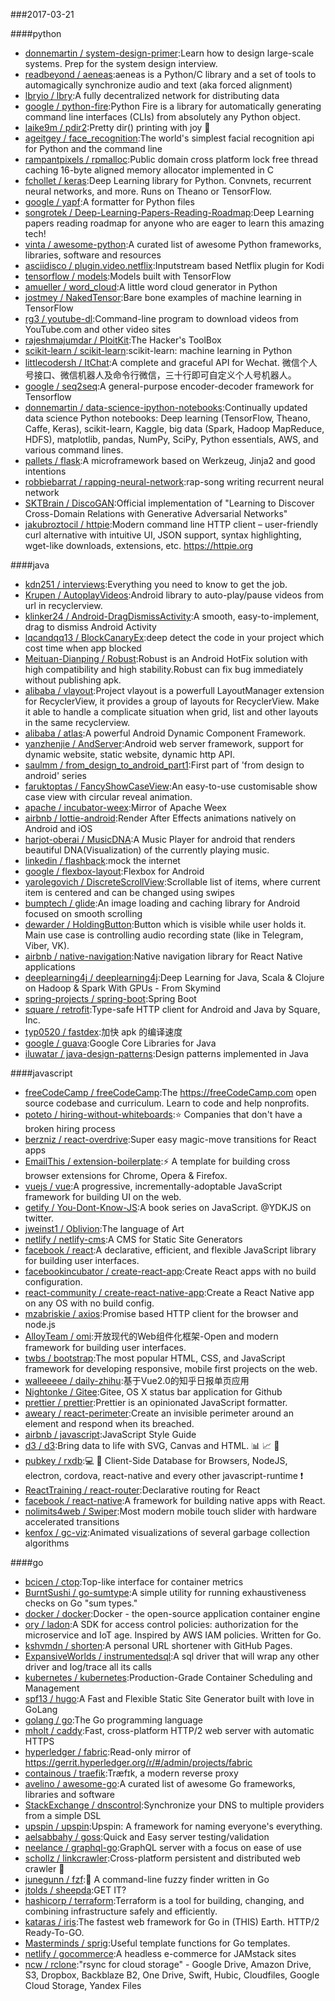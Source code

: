 ###2017-03-21

####python
* [donnemartin / system-design-primer](https://github.com/donnemartin/system-design-primer):Learn how to design large-scale systems. Prep for the system design interview.
* [readbeyond / aeneas](https://github.com/readbeyond/aeneas):aeneas is a Python/C library and a set of tools to automagically synchronize audio and text (aka forced alignment)
* [lbryio / lbry](https://github.com/lbryio/lbry):A fully decentralized network for distributing data
* [google / python-fire](https://github.com/google/python-fire):Python Fire is a library for automatically generating command line interfaces (CLIs) from absolutely any Python object.
* [laike9m / pdir2](https://github.com/laike9m/pdir2):Pretty dir() printing with joy 🍺
* [ageitgey / face_recognition](https://github.com/ageitgey/face_recognition):The world's simplest facial recognition api for Python and the command line
* [rampantpixels / rpmalloc](https://github.com/rampantpixels/rpmalloc):Public domain cross platform lock free thread caching 16-byte aligned memory allocator implemented in C
* [fchollet / keras](https://github.com/fchollet/keras):Deep Learning library for Python. Convnets, recurrent neural networks, and more. Runs on Theano or TensorFlow.
* [google / yapf](https://github.com/google/yapf):A formatter for Python files
* [songrotek / Deep-Learning-Papers-Reading-Roadmap](https://github.com/songrotek/Deep-Learning-Papers-Reading-Roadmap):Deep Learning papers reading roadmap for anyone who are eager to learn this amazing tech!
* [vinta / awesome-python](https://github.com/vinta/awesome-python):A curated list of awesome Python frameworks, libraries, software and resources
* [asciidisco / plugin.video.netflix](https://github.com/asciidisco/plugin.video.netflix):Inputstream based Netflix plugin for Kodi
* [tensorflow / models](https://github.com/tensorflow/models):Models built with TensorFlow
* [amueller / word_cloud](https://github.com/amueller/word_cloud):A little word cloud generator in Python
* [jostmey / NakedTensor](https://github.com/jostmey/NakedTensor):Bare bone examples of machine learning in TensorFlow
* [rg3 / youtube-dl](https://github.com/rg3/youtube-dl):Command-line program to download videos from YouTube.com and other video sites
* [rajeshmajumdar / PloitKit](https://github.com/rajeshmajumdar/PloitKit):The Hacker's ToolBox
* [scikit-learn / scikit-learn](https://github.com/scikit-learn/scikit-learn):scikit-learn: machine learning in Python
* [littlecodersh / ItChat](https://github.com/littlecodersh/ItChat):A complete and graceful API for Wechat. 微信个人号接口、微信机器人及命令行微信，三十行即可自定义个人号机器人。
* [google / seq2seq](https://github.com/google/seq2seq):A general-purpose encoder-decoder framework for Tensorflow
* [donnemartin / data-science-ipython-notebooks](https://github.com/donnemartin/data-science-ipython-notebooks):Continually updated data science Python notebooks: Deep learning (TensorFlow, Theano, Caffe, Keras), scikit-learn, Kaggle, big data (Spark, Hadoop MapReduce, HDFS), matplotlib, pandas, NumPy, SciPy, Python essentials, AWS, and various command lines.
* [pallets / flask](https://github.com/pallets/flask):A microframework based on Werkzeug, Jinja2 and good intentions
* [robbiebarrat / rapping-neural-network](https://github.com/robbiebarrat/rapping-neural-network):rap-song writing recurrent neural network
* [SKTBrain / DiscoGAN](https://github.com/SKTBrain/DiscoGAN):Official implementation of "Learning to Discover Cross-Domain Relations with Generative Adversarial Networks"
* [jakubroztocil / httpie](https://github.com/jakubroztocil/httpie):Modern command line HTTP client – user-friendly curl alternative with intuitive UI, JSON support, syntax highlighting, wget-like downloads, extensions, etc. https://httpie.org

####java
* [kdn251 / interviews](https://github.com/kdn251/interviews):Everything you need to know to get the job.
* [Krupen / AutoplayVideos](https://github.com/Krupen/AutoplayVideos):Android library to auto-play/pause videos from url in recyclerview.
* [klinker24 / Android-DragDismissActivity](https://github.com/klinker24/Android-DragDismissActivity):A smooth, easy-to-implement, drag to dismiss Android Activity
* [lqcandqq13 / BlockCanaryEx](https://github.com/lqcandqq13/BlockCanaryEx):deep detect the code in your project which cost time when app blocked
* [Meituan-Dianping / Robust](https://github.com/Meituan-Dianping/Robust):Robust is an Android HotFix solution with high compatibility and high stability.Robust can fix bug immediately without publishing apk.
* [alibaba / vlayout](https://github.com/alibaba/vlayout):Project vlayout is a powerfull LayoutManager extension for RecyclerView, it provides a group of layouts for RecyclerView. Make it able to handle a complicate situation when grid, list and other layouts in the same recyclerview.
* [alibaba / atlas](https://github.com/alibaba/atlas):A powerful Android Dynamic Component Framework.
* [yanzhenjie / AndServer](https://github.com/yanzhenjie/AndServer):Android web server framework, support for dynamic website, static website, dynamic http API.
* [saulmm / from_design_to_android_part1](https://github.com/saulmm/from_design_to_android_part1):First part of 'from design to android' series
* [faruktoptas / FancyShowCaseView](https://github.com/faruktoptas/FancyShowCaseView):An easy-to-use customisable show case view with circular reveal animation.
* [apache / incubator-weex](https://github.com/apache/incubator-weex):Mirror of Apache Weex
* [airbnb / lottie-android](https://github.com/airbnb/lottie-android):Render After Effects animations natively on Android and iOS
* [harjot-oberai / MusicDNA](https://github.com/harjot-oberai/MusicDNA):A Music Player for android that renders beautiful DNA(Visualization) of the currently playing music.
* [linkedin / flashback](https://github.com/linkedin/flashback):mock the internet
* [google / flexbox-layout](https://github.com/google/flexbox-layout):Flexbox for Android
* [yarolegovich / DiscreteScrollView](https://github.com/yarolegovich/DiscreteScrollView):Scrollable list of items, where current item is centered and can be changed using swipes
* [bumptech / glide](https://github.com/bumptech/glide):An image loading and caching library for Android focused on smooth scrolling
* [dewarder / HoldingButton](https://github.com/dewarder/HoldingButton):Button which is visible while user holds it. Main use case is controlling audio recording state (like in Telegram, Viber, VK).
* [airbnb / native-navigation](https://github.com/airbnb/native-navigation):Native navigation library for React Native applications
* [deeplearning4j / deeplearning4j](https://github.com/deeplearning4j/deeplearning4j):Deep Learning for Java, Scala & Clojure on Hadoop & Spark With GPUs - From Skymind
* [spring-projects / spring-boot](https://github.com/spring-projects/spring-boot):Spring Boot
* [square / retrofit](https://github.com/square/retrofit):Type-safe HTTP client for Android and Java by Square, Inc.
* [typ0520 / fastdex](https://github.com/typ0520/fastdex):加快 apk 的编译速度
* [google / guava](https://github.com/google/guava):Google Core Libraries for Java
* [iluwatar / java-design-patterns](https://github.com/iluwatar/java-design-patterns):Design patterns implemented in Java

####javascript
* [freeCodeCamp / freeCodeCamp](https://github.com/freeCodeCamp/freeCodeCamp):The https://freeCodeCamp.com open source codebase and curriculum. Learn to code and help nonprofits.
* [poteto / hiring-without-whiteboards](https://github.com/poteto/hiring-without-whiteboards):⭐️ Companies that don't have a broken hiring process
* [berzniz / react-overdrive](https://github.com/berzniz/react-overdrive):Super easy magic-move transitions for React apps
* [EmailThis / extension-boilerplate](https://github.com/EmailThis/extension-boilerplate):⚡️ A template for building cross browser extensions for Chrome, Opera & Firefox.
* [vuejs / vue](https://github.com/vuejs/vue):A progressive, incrementally-adoptable JavaScript framework for building UI on the web.
* [getify / You-Dont-Know-JS](https://github.com/getify/You-Dont-Know-JS):A book series on JavaScript. @YDKJS on twitter.
* [jweinst1 / Oblivion](https://github.com/jweinst1/Oblivion):The language of Art
* [netlify / netlify-cms](https://github.com/netlify/netlify-cms):A CMS for Static Site Generators
* [facebook / react](https://github.com/facebook/react):A declarative, efficient, and flexible JavaScript library for building user interfaces.
* [facebookincubator / create-react-app](https://github.com/facebookincubator/create-react-app):Create React apps with no build configuration.
* [react-community / create-react-native-app](https://github.com/react-community/create-react-native-app):Create a React Native app on any OS with no build config.
* [mzabriskie / axios](https://github.com/mzabriskie/axios):Promise based HTTP client for the browser and node.js
* [AlloyTeam / omi](https://github.com/AlloyTeam/omi):开放现代的Web组件化框架-Open and modern framework for building user interfaces.
* [twbs / bootstrap](https://github.com/twbs/bootstrap):The most popular HTML, CSS, and JavaScript framework for developing responsive, mobile first projects on the web.
* [walleeeee / daily-zhihu](https://github.com/walleeeee/daily-zhihu):基于Vue2.0的知乎日报单页应用
* [Nightonke / Gitee](https://github.com/Nightonke/Gitee):Gitee, OS X status bar application for Github
* [prettier / prettier](https://github.com/prettier/prettier):Prettier is an opinionated JavaScript formatter.
* [aweary / react-perimeter](https://github.com/aweary/react-perimeter):Create an invisible perimeter around an element and respond when its breached.
* [airbnb / javascript](https://github.com/airbnb/javascript):JavaScript Style Guide
* [d3 / d3](https://github.com/d3/d3):Bring data to life with SVG, Canvas and HTML. 📊 📈 🎉
* [pubkey / rxdb](https://github.com/pubkey/rxdb):💻 📱 Client-Side Database for Browsers, NodeJS, electron, cordova, react-native and every other javascript-runtime ❗️
* [ReactTraining / react-router](https://github.com/ReactTraining/react-router):Declarative routing for React
* [facebook / react-native](https://github.com/facebook/react-native):A framework for building native apps with React.
* [nolimits4web / Swiper](https://github.com/nolimits4web/Swiper):Most modern mobile touch slider with hardware accelerated transitions
* [kenfox / gc-viz](https://github.com/kenfox/gc-viz):Animated visualizations of several garbage collection algorithms

####go
* [bcicen / ctop](https://github.com/bcicen/ctop):Top-like interface for container metrics
* [BurntSushi / go-sumtype](https://github.com/BurntSushi/go-sumtype):A simple utility for running exhaustiveness checks on Go "sum types."
* [docker / docker](https://github.com/docker/docker):Docker - the open-source application container engine
* [ory / ladon](https://github.com/ory/ladon):A SDK for access control policies: authorization for the microservice and IoT age. Inspired by AWS IAM policies. Written for Go.
* [kshvmdn / shorten](https://github.com/kshvmdn/shorten):A personal URL shortener with GitHub Pages.
* [ExpansiveWorlds / instrumentedsql](https://github.com/ExpansiveWorlds/instrumentedsql):A sql driver that will wrap any other driver and log/trace all its calls
* [kubernetes / kubernetes](https://github.com/kubernetes/kubernetes):Production-Grade Container Scheduling and Management
* [spf13 / hugo](https://github.com/spf13/hugo):A Fast and Flexible Static Site Generator built with love in GoLang
* [golang / go](https://github.com/golang/go):The Go programming language
* [mholt / caddy](https://github.com/mholt/caddy):Fast, cross-platform HTTP/2 web server with automatic HTTPS
* [hyperledger / fabric](https://github.com/hyperledger/fabric):Read-only mirror of https://gerrit.hyperledger.org/r/#/admin/projects/fabric
* [containous / traefik](https://github.com/containous/traefik):Træfɪk, a modern reverse proxy
* [avelino / awesome-go](https://github.com/avelino/awesome-go):A curated list of awesome Go frameworks, libraries and software
* [StackExchange / dnscontrol](https://github.com/StackExchange/dnscontrol):Synchronize your DNS to multiple providers from a simple DSL
* [upspin / upspin](https://github.com/upspin/upspin):Upspin: A framework for naming everyone's everything.
* [aelsabbahy / goss](https://github.com/aelsabbahy/goss):Quick and Easy server testing/validation
* [neelance / graphql-go](https://github.com/neelance/graphql-go):GraphQL server with a focus on ease of use
* [schollz / linkcrawler](https://github.com/schollz/linkcrawler):Cross-platform persistent and distributed web crawler 🔗
* [junegunn / fzf](https://github.com/junegunn/fzf):🌸 A command-line fuzzy finder written in Go
* [jtolds / sheepda](https://github.com/jtolds/sheepda):GET IT?
* [hashicorp / terraform](https://github.com/hashicorp/terraform):Terraform is a tool for building, changing, and combining infrastructure safely and efficiently.
* [kataras / iris](https://github.com/kataras/iris):The fastest web framework for Go in (THIS) Earth. HTTP/2 Ready-To-GO.
* [Masterminds / sprig](https://github.com/Masterminds/sprig):Useful template functions for Go templates.
* [netlify / gocommerce](https://github.com/netlify/gocommerce):A headless e-commerce for JAMstack sites
* [ncw / rclone](https://github.com/ncw/rclone):"rsync for cloud storage" - Google Drive, Amazon Drive, S3, Dropbox, Backblaze B2, One Drive, Swift, Hubic, Cloudfiles, Google Cloud Storage, Yandex Files
